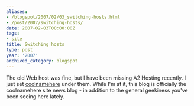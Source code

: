 ```yaml
---
aliases:
- /blogspot/2007/02/03_switching-hosts.html
- /post/2007/switching-hosts/
date: 2007-02-03T00:00:00Z
tags:
- site
title: Switching hosts
type: post
year: '2007'
archived_category: blogspot
---
```

[coolnamehere]: /categories/coolnamehere/
The old Web host was fine, but I have been missing A2 Hosting recently. I just set [coolnamehere][] under them. While I'm at it, this blog is officially the coolnamehere site news blog - in addition to the general geekiness you've been seeing here lately.
<!--more-->
